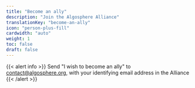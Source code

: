 ```yaml
---
title: "Become an ally"
description: "Join the Algosphere Alliance"
translationKey: "become-an-ally"
icon: "person-plus-fill"
cardwidth: "auto"
weight: 1
toc: false
draft: false
---
```


{{< alert info >}}
Send "I wish to become an ally" to contact@algosphere.org, with your identifying email address in the Alliance
{{< /alert >}}
